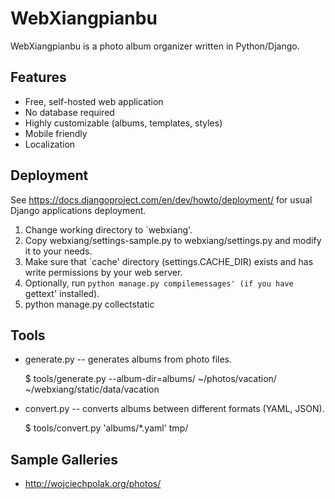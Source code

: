 WebXiangpianbu
==============

WebXiangpianbu is a photo album organizer written in Python/Django.

Features
--------

- Free, self-hosted web application
- No database required
- Highly customizable (albums, templates, styles)
- Mobile friendly
- Localization

Deployment
----------

See https://docs.djangoproject.com/en/dev/howto/deployment/
for usual Django applications deployment.

1. Change working directory to `webxiang'.
2. Copy webxiang/settings-sample.py to webxiang/settings.py
   and modify it to your needs.
3. Make sure that `cache' directory (settings.CACHE_DIR) exists
   and has write permissions by your web server.
4. Optionally, run `python manage.py compilemessages' (if you have
   `gettext' installed).
5. python manage.py collectstatic

Tools
-----

* generate.py -- generates albums from photo files.

    $ tools/generate.py --album-dir=albums/ ~/photos/vacation/ \
    ~/webxiang/static/data/vacation

* convert.py -- converts albums between different formats (YAML, JSON).

    $ tools/convert.py 'albums/*.yaml' tmp/

Sample Galleries
----------------

* http://wojciechpolak.org/photos/

